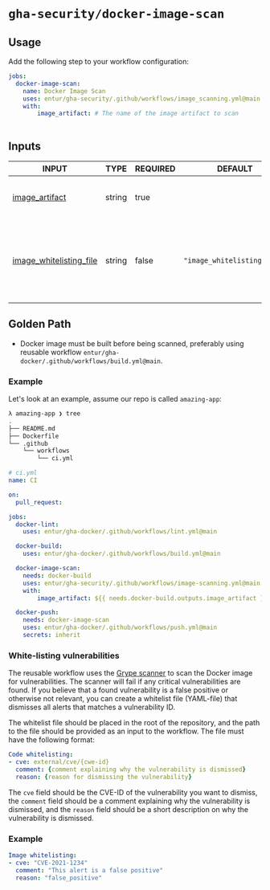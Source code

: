 # `gha-security/docker-image-scan`

## Usage

Add the following step to your workflow configuration:

```yml
jobs:
  docker-image-scan:
    name: Docker Image Scan
    uses: entur/gha-security/.github/workflows/image_scanning.yml@main
    with:
        image_artifact: # The name of the image artifact to scan
    
```

## Inputs

<!-- AUTO-DOC-INPUT:START - Do not remove or modify this section -->

|                                           INPUT                                           |  TYPE  | REQUIRED |    DEFAULT     |                 DESCRIPTION                  |
|-------------------------------------------------------------------------------------------|--------|----------|----------------|----------------------------------------------|
| <a name="input_image_artifact"></a>[image_artifact](#input_image_artifact)                | string |  true    |                |  The name of the image artifact to scan      |
| <a name="input_image_whitelisting_file"></a>[image_whitelisting_file](#input_image_whitelisting_file) | string |  false   | `"image_whitelisting.yaml"` | The path to the file <br>containing the whitelisting rules, starting <br>from the root of the <br>repository  |

<!-- AUTO-DOC-INPUT:END -->

## Golden Path

- Docker image must be built before being scanned, preferably using reusable workflow `entur/gha-docker/.github/workflows/build.yml@main`.

### Example

Let's look at an example, assume our repo is called `amazing-app`:

```sh
λ amazing-app ❯ tree
.
├── README.md
├── Dockerfile
└── .github
    └── workflows
        └── ci.yml
```

```yaml
# ci.yml
name: CI

on:
  pull_request:

jobs:
  docker-lint:
    uses: entur/gha-docker/.github/workflows/lint.yml@main

  docker-build:
    uses: entur/gha-docker/.github/workflows/build.yml@main

  docker-image-scan:
    needs: docker-build
    uses: entur/gha-security/.github/workflows/image-scanning.yml@main
    with:
        image_artifact: ${{ needs.docker-build.outputs.image_artifact }}

  docker-push:
    needs: docker-image-scan
    uses: entur/gha-docker/.github/workflows/push.yml@main
    secrets: inherit
```


### White-listing vulnerabilities
The reusable workflow uses the [Grype scanner](https://github.com/marketplace/actions/anchore-container-scan) to scan the Docker image for vulnerabilities. The scanner will fail if any critical vulnerabilities are found. If you believe that a found vulnerability is a false positive or otherwise not relevant, you can create a whitelist file (YAML-file) that dismisses all alerts that matches a vulnerability ID.

The whitelist file should be placed in the root of the repository, and the path to the file should be provided as an input to the workflow. The file must have the following format:

```yaml
Code whitelisting:
- cve: external/cve/{cwe-id}
  comment: {comment explaining why the vulnerability is dismissed}
  reason: {reason for dismissing the vulnerability}
```

The `cve` field should be the CVE-ID of the vulnerability you want to dismiss, the `comment` field should be a comment explaining why the vulnerability is dismissed, and the `reason` field should be a short description on why the vulnerability is dismissed.

### Example

```yaml
Image whitelisting:
- cve: "CVE-2021-1234"
  comment: "This alert is a false positive"
  reason: "false_positive"
```
